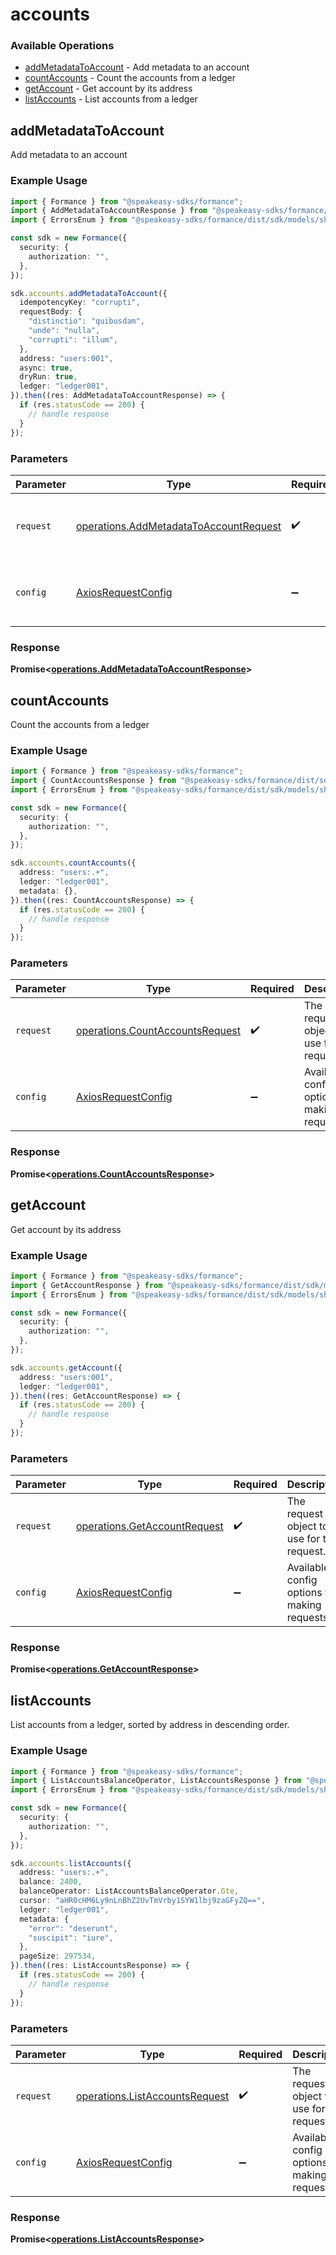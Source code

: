 # accounts

### Available Operations

* [addMetadataToAccount](#addmetadatatoaccount) - Add metadata to an account
* [countAccounts](#countaccounts) - Count the accounts from a ledger
* [getAccount](#getaccount) - Get account by its address
* [listAccounts](#listaccounts) - List accounts from a ledger

## addMetadataToAccount

Add metadata to an account

### Example Usage

```typescript
import { Formance } from "@speakeasy-sdks/formance";
import { AddMetadataToAccountResponse } from "@speakeasy-sdks/formance/dist/sdk/models/operations";
import { ErrorsEnum } from "@speakeasy-sdks/formance/dist/sdk/models/shared";

const sdk = new Formance({
  security: {
    authorization: "",
  },
});

sdk.accounts.addMetadataToAccount({
  idempotencyKey: "corrupti",
  requestBody: {
    "distinctio": "quibusdam",
    "unde": "nulla",
    "corrupti": "illum",
  },
  address: "users:001",
  async: true,
  dryRun: true,
  ledger: "ledger001",
}).then((res: AddMetadataToAccountResponse) => {
  if (res.statusCode == 200) {
    // handle response
  }
});
```

### Parameters

| Parameter                                                                                        | Type                                                                                             | Required                                                                                         | Description                                                                                      |
| ------------------------------------------------------------------------------------------------ | ------------------------------------------------------------------------------------------------ | ------------------------------------------------------------------------------------------------ | ------------------------------------------------------------------------------------------------ |
| `request`                                                                                        | [operations.AddMetadataToAccountRequest](../../models/operations/addmetadatatoaccountrequest.md) | :heavy_check_mark:                                                                               | The request object to use for the request.                                                       |
| `config`                                                                                         | [AxiosRequestConfig](https://axios-http.com/docs/req_config)                                     | :heavy_minus_sign:                                                                               | Available config options for making requests.                                                    |


### Response

**Promise<[operations.AddMetadataToAccountResponse](../../models/operations/addmetadatatoaccountresponse.md)>**


## countAccounts

Count the accounts from a ledger

### Example Usage

```typescript
import { Formance } from "@speakeasy-sdks/formance";
import { CountAccountsResponse } from "@speakeasy-sdks/formance/dist/sdk/models/operations";
import { ErrorsEnum } from "@speakeasy-sdks/formance/dist/sdk/models/shared";

const sdk = new Formance({
  security: {
    authorization: "",
  },
});

sdk.accounts.countAccounts({
  address: "users:.+",
  ledger: "ledger001",
  metadata: {},
}).then((res: CountAccountsResponse) => {
  if (res.statusCode == 200) {
    // handle response
  }
});
```

### Parameters

| Parameter                                                                          | Type                                                                               | Required                                                                           | Description                                                                        |
| ---------------------------------------------------------------------------------- | ---------------------------------------------------------------------------------- | ---------------------------------------------------------------------------------- | ---------------------------------------------------------------------------------- |
| `request`                                                                          | [operations.CountAccountsRequest](../../models/operations/countaccountsrequest.md) | :heavy_check_mark:                                                                 | The request object to use for the request.                                         |
| `config`                                                                           | [AxiosRequestConfig](https://axios-http.com/docs/req_config)                       | :heavy_minus_sign:                                                                 | Available config options for making requests.                                      |


### Response

**Promise<[operations.CountAccountsResponse](../../models/operations/countaccountsresponse.md)>**


## getAccount

Get account by its address

### Example Usage

```typescript
import { Formance } from "@speakeasy-sdks/formance";
import { GetAccountResponse } from "@speakeasy-sdks/formance/dist/sdk/models/operations";
import { ErrorsEnum } from "@speakeasy-sdks/formance/dist/sdk/models/shared";

const sdk = new Formance({
  security: {
    authorization: "",
  },
});

sdk.accounts.getAccount({
  address: "users:001",
  ledger: "ledger001",
}).then((res: GetAccountResponse) => {
  if (res.statusCode == 200) {
    // handle response
  }
});
```

### Parameters

| Parameter                                                                    | Type                                                                         | Required                                                                     | Description                                                                  |
| ---------------------------------------------------------------------------- | ---------------------------------------------------------------------------- | ---------------------------------------------------------------------------- | ---------------------------------------------------------------------------- |
| `request`                                                                    | [operations.GetAccountRequest](../../models/operations/getaccountrequest.md) | :heavy_check_mark:                                                           | The request object to use for the request.                                   |
| `config`                                                                     | [AxiosRequestConfig](https://axios-http.com/docs/req_config)                 | :heavy_minus_sign:                                                           | Available config options for making requests.                                |


### Response

**Promise<[operations.GetAccountResponse](../../models/operations/getaccountresponse.md)>**


## listAccounts

List accounts from a ledger, sorted by address in descending order.

### Example Usage

```typescript
import { Formance } from "@speakeasy-sdks/formance";
import { ListAccountsBalanceOperator, ListAccountsResponse } from "@speakeasy-sdks/formance/dist/sdk/models/operations";
import { ErrorsEnum } from "@speakeasy-sdks/formance/dist/sdk/models/shared";

const sdk = new Formance({
  security: {
    authorization: "",
  },
});

sdk.accounts.listAccounts({
  address: "users:.+",
  balance: 2400,
  balanceOperator: ListAccountsBalanceOperator.Gte,
  cursor: "aHR0cHM6Ly9nLnBhZ2UvTmVrby1SYW1lbj9zaGFyZQ==",
  ledger: "ledger001",
  metadata: {
    "error": "deserunt",
    "suscipit": "iure",
  },
  pageSize: 297534,
}).then((res: ListAccountsResponse) => {
  if (res.statusCode == 200) {
    // handle response
  }
});
```

### Parameters

| Parameter                                                                        | Type                                                                             | Required                                                                         | Description                                                                      |
| -------------------------------------------------------------------------------- | -------------------------------------------------------------------------------- | -------------------------------------------------------------------------------- | -------------------------------------------------------------------------------- |
| `request`                                                                        | [operations.ListAccountsRequest](../../models/operations/listaccountsrequest.md) | :heavy_check_mark:                                                               | The request object to use for the request.                                       |
| `config`                                                                         | [AxiosRequestConfig](https://axios-http.com/docs/req_config)                     | :heavy_minus_sign:                                                               | Available config options for making requests.                                    |


### Response

**Promise<[operations.ListAccountsResponse](../../models/operations/listaccountsresponse.md)>**

